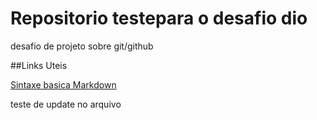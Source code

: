 # Repositorio testepara o desafio dio
desafio de projeto sobre git/github

##Links Uteis

[Sintaxe basica Markdown](https://www.markdownguide.org/basic-syntax/)





teste de update no arquivo

